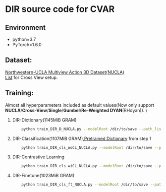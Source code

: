 # DIR source code for CVAR

## Environment
- python=3.7
- PyTorch=1.6.0

## Dataset:
[Northwestern-UCLA Multiview Action 3D Dataset(NUCLA)](https://wangjiangb.github.io/my_data.html) \
[List]() for Cross View setup.

## Training:
Almost all hyperparameters included as default values(Now only support **NUCLA**/**Cross-View**/**Single**/**Gumbel**/**Re-Weighted DYAN**(RHdyan)). \

1. DIR-Dictionary(1145MiB GRAM)

    ```bash    
        python train_DIR_D_NUCLA.py --modelRoot /dir/to/save --path_list /dir/to/data
    ```
2. DIR-Classification(1107MiB GRAM),[Pretrained Dictionary](https://northeastern-my.sharepoint.com/:u:/r/personal/luo_dan1_northeastern_edu/Documents/Mine/2021-CrossView/src_code/202410_Journal/pretrained/yuexi_NUCLA_CV_Single_rhDYAN_bi_100.pth?csf=1&web=1&e=4OUaI2) from step 1

    ```bash    
        python train_DIR_cls_noCL_NUCLA.py --modelRoot /dir/to/save --path_list /dir/to/data --pretrain /path/to/model
    ```
3. DIR-Contrastive Learning

    ```bash    
        python train_DIR_cls_wiCL_NUCLA.py --modelRoot /dir/to/save --path_list /dir/to/data --pretrain /path/to/model
    ```
4. DIR-Finetune(1023MiB GRAM)

    ```bash    
        python train_DIR_cls_ft_NUCLA.py --modelRoot /dir/to/save --path_list /dir/to/data --pretrain /path/to/model
    ```
